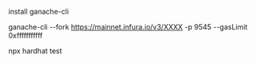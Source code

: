 install ganache-cli

ganache-cli --fork https://mainnet.infura.io/v3/XXXX -p 9545 --gasLimit 0xfffffffffff

npx hardhat test
